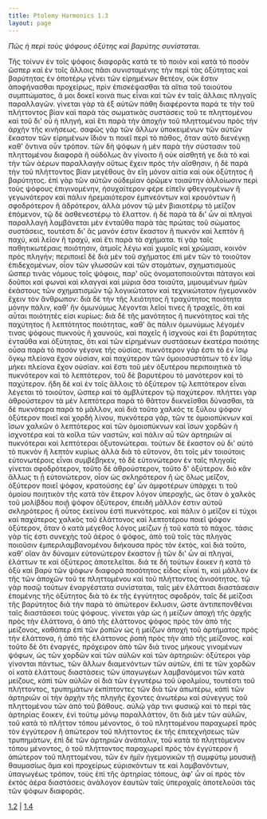 ```yaml
---
title: Ptolemy Harmonics 1.3
layout: page
---
```




*Πῶς ἡ περὶ τοὺς ψόφους ὀξύτης καὶ βαρύτης συνίσταται.*

Τῆς τοίνυν ἐν τοῖς ψόφοις διαφορᾶς κατά τε τὸ ποιὸν καὶ κατὰ τὸ ποσὸν ὥσπερ καὶ ἐν τοῖς ἄλλοις πᾶσι συνισταμένης τὴν περὶ τὰς ὀξύτητας καὶ βαρύτητας ἐν ὁποτέρῳ γένει τῶν εἰρημένων θετέον, οὐκ ἔστιν ἀποφήνασθαι προχείρως, πρὶν ἐπισκέψασθαι τὰ αἴτια τοῦ τοιούτου συμπτώματος, ἅ μοι δοκεῖ κοινά πως εἶναι καὶ τῶν ἐν ταῖς ἄλλαις πληγαῖς παραλλαγῶν. γίνεται γὰρ τὰ ἐξ αὐτῶν πάθη διαφέροντα παρά τε τὴν τοῦ πλήττοντος βίαν καὶ παρὰ τὰς σωματικὰς συστάσεις τοῦ τε πληττομένου καὶ τοῦ δι' οὗ ἡ πληγή, καὶ ἔτι παρὰ τὴν ἀποχὴν τοῦ πληττομένου πρὸς τὴν ἀρχὴν τῆς κινήσεως. σαφῶς γὰρ τῶν ἄλλων ὑποκειμένων τῶν αὐτῶν ἕκαστον τῶν εἰρημένων ἴδιόν τι ποιεῖ περὶ τὸ πάθος, ὅταν αὐτὸ διενέγκῃ καθ' ὅντινα οὖν τρόπον. τῶν δὴ ψόφων ἡ μὲν παρὰ τὴν σύστασιν τοῦ πληττομένου διαφορὰ ἢ οὐδόλως ἂν γίνοιτο ἢ οὐκ αἰσθητή γε διὰ τὸ καὶ τὴν τῶν ἀέρων παραλλαγὴν οὕτως ἔχειν πρὸς τὴν αἴσθησιν, ἡ δὲ παρὰ τὴν τοῦ πλήττοντος βίαν μεγέθους ἂν εἴη μόνον αἰτία καὶ οὐκ ὀξύτητος ἢ βαρύτητος. ἐπὶ γὰρ τῶν αὐτῶν οὐδεμίαν ὁρῶμεν τοιαύτην ἀλλοίωσιν περὶ τοὺς ψόφους ἐπιγινομένην, ἡσυχαίτερον φέρε εἰπεῖν φθεγγομένων ἢ γεγωνότερον καὶ πάλιν ἠρεμαιότερον ἐμπνεόντων καὶ κρουόντων ἢ σφοδρότερον ἢ ἁδρότερον, ἀλλὰ μόνον τῷ μὲν βιαιοτέρῳ τὸ μεῖζον ἑπόμενον, τῷ δὲ ἀσθενεστέρῳ τὸ ἔλαττον. ἡ δὲ παρὰ τὰ δι' ὧν αἱ πληγαὶ παραλλαγὴ λαμβάνεται μὲν ἐνταῦθα παρὰ τὰς πρώτας τοῦ σώματος συστάσεις, τουτέστι δι' ἃς μανόν ἐστιν ἕκαστον ἢ πυκνὸν καὶ λεπτὸν ἢ παχύ, καὶ λεῖον ἢ τραχύ, καὶ ἔτι παρὰ τὰ σχήματα. τί γὰρ ταῖς παθητικωτέραις ποιότησιν, ἀτμοῖς λέγω καὶ χυμοῖς καὶ χρώμασι, κοινὸν πρὸς πληγήν; περιποιεῖ δὲ διὰ μὲν τοῦ σχήματος ἐπὶ μὲν τῶν τὸ τοιοῦτον ἐπιδεχομένων, οἷον τῶν γλωσσῶν καὶ τῶν στομάτων, σχηματισμοὺς ὥσπερ τινὰς νόμους τοῖς ψόφοις, παρ' οὓς ὀνοματοποιοῦνται πάταγοι καὶ δοῦποι καὶ φωναὶ καὶ κλαγγαὶ καὶ μύρια ὅσα τοιαῦτα, μιμουμένων ἡμῶν ἑκάστους τῶν σχηματισμῶν τῷ λογικώτατον καὶ τεχνικώτατον ἡγεμονικὸν ἔχειν τὸν ἄνθρωπον: διὰ δὲ τὴν τῆς λειότητος ἢ τραχύτητος ποιότητα μόνην πάλιν, καθ' ἣν ὁμωνύμως λέγονται λεῖοί τινες ἢ τραχεῖς, ὅτι καὶ αὗται ποιότητές εἰσι κυρίως: διὰ δὲ τῆς μανότητος ἢ πυκνότητος καὶ τῆς παχύτητος ἢ λεπτότητος ποιότητας, καθ' ἃς πάλιν ὁμωνύμως λέγομέν τινας ψόφους πυκνοὺς ἢ χαυνούς, καὶ παχεῖς ἢ ἰσχνοὺς καὶ ἔτι βαρύτητας ἐνταῦθα καὶ ὀξύτητας, ὅτι καὶ τῶν εἰρημένων συστάσεων ἑκατέρα ποιότης οὖσα παρὰ τὸ ποσὸν γέγονε τῆς οὐσίας. πυκνότερον γάρ ἐστι τὸ ἐν ἴσῳ ὄγκῳ πλείονα ἔχον οὐσίαν, καὶ παχύτερον τῶν ὁμοιοσυστάτων τὸ ἐν ἴσῳ μήκει πλείονα ἔχον οὐσίαν. καὶ ἔστι τοῦ μὲν ὀξυτέρου περιποιητικὰ τὸ πυκνότερον καὶ τὸ λεπτότερον, τοῦ δὲ βαρυτέρου τὸ μανότερον καὶ τὸ παχύτερον. ἤδη δὲ καὶ ἐν τοῖς ἄλλοις τὸ ὀξύτερον τῷ λεπτότερον εἶναι λέγεται τὸ τοιοῦτον, ὥσπερ καὶ τὸ ἀμβλύτερον τῷ παχύτερον. πλήττει γὰρ ἀθρούστερον τὰ μὲν λεπτότερα παρὰ τὸ θᾶττον διικνεῖσθαι δύνασθαι, τὰ δὲ πυκνότερα παρὰ τὸ μᾶλλον, καὶ διὰ τοῦτο χαλκός τε ξύλου ψόφον ὀξύτερον ποιεῖ καὶ χορδὴ λίνου, πυκνότερα γάρ, τῶν τε ὁμοιοπύκνων καὶ ἴσων χαλκῶν ὁ λεπτότερος καὶ τῶν ὁμοιοπύκνων καὶ ἴσων χορδῶν ἡ ἰσχνοτέρα καὶ τὰ κοῖλα τῶν ναστῶν, καὶ πάλιν αὖ τῶν ἀρτηριῶν αἱ πυκνότεραι καὶ λεπτότεραι ὀξυτονώτεραι. τούτων δὲ ἕκαστον οὐ δι' αὐτὸ τὸ πυκνὸν ἢ λεπτὸν κυρίως ἀλλὰ διὰ τὸ εὔτονον, ὅτι τοῖς μὲν τοιούτοις εὐτονωτέροις εἶναι συμβέβηκεν, τὸ δὲ εὐτονώτερον ἐν ταῖς πληγαῖς γίνεται σφοδρότερον, τοῦτο δὲ ἀθρούστερον, τοῦτο δ' ὀξύτερον. διὸ κἂν ἄλλως τι ᾖ εὐτονώτερον, οἷον ὡς σκληρότερον ἢ ὡς ὅλως μεῖζον, ὀξύτερον ποιεῖ ψόφον, κρατούσης ἐφ' ὧν ἀμφοτέρων ὑπάρχει τι τοῦ ὁμοίου ποιητικὸν τῆς κατὰ τὸν ἕτερον λόγον ὑπεροχῆς, ὡς ὅταν ὁ χαλκὸς τοῦ μολίβδου ποιῇ ψόφον ὀξύτερον, ἐπειδὴ μᾶλλόν ἐστιν αὐτοῦ σκληρότερος ἢ οὗτος ἐκείνου ἐστὶ πυκνότερος. καὶ πάλιν ὁ μεῖζον εἰ τύχοι καὶ παχύτερος χαλκὸς τοῦ ἐλάττονος καὶ λεπτοτέρου ποιεῖ ψόφον ὀξύτερον, ὅταν ὁ κατὰ μέγεθος λόγος μείζων ᾖ τοῦ κατὰ τὸ πάχος. τάσις γάρ τίς ἐστι συνεχὴς τοῦ ἀέρος ὁ ψόφος, ἀπὸ τοῦ τοῖς τὰς πληγὰς ποιοῦσιν ἐμπεριλαμβανομένου διήκουσα πρὸς τὸν ἐκτός, καὶ διὰ τοῦτο, καθ' οἵαν ἂν δύναμιν εὐτονώτερον ἕκαστον ᾖ τῶν δι' ὧν αἱ πληγαί, ἐλάττων τε καὶ ὀξύτερος ἀποτελεῖται. διά τε δὴ τούτων ἔοικεν ἡ κατὰ τὸ ὀξὺ καὶ βαρὺ τῶν ψόφων διαφορὰ ποσότητος εἶδος εἶναί τι, καὶ μᾶλλον ἐκ τῆς τῶν ἀποχῶν τοῦ τε πληττομένου καὶ τοῦ πλήττοντος ἀνισότητος. τῷ γὰρ ποσῷ τούτων ἐναργέστατα συνίσταται, ταῖς μὲν ἐλάττοσι διαστάσεσιν ἑπομένης τῆς ὀξύτητος διὰ τὸ ἐκ τῆς ἐγγύτητος σφοδρόν, ταῖς δὲ μείζοσι τῆς βαρύτητος διὰ τὴν παρὰ τὸ ἀπώτερον ἔκλυσιν, ὥστε ἀντιπεπονθέναι ταῖς διαστάσεσι τοὺς ψόφους. γίνεται γὰρ ὡς ἡ μείζων ἀποχὴ τῆς ἀρχῆς πρὸς τὴν ἐλάττονα, ὁ ἀπὸ τῆς ἐλάττονος ψόφος πρὸς τὸν ἀπὸ τῆς μείζονος, καθάπερ ἐπὶ τῶν ῥοπῶν ὡς ἡ μείζων ἀποχὴ τοῦ ἀρτήματος πρὸς τὴν ἐλάττονα, ἡ ἀπὸ τῆς ἐλάττονος ῥοπὴ πρὸς τὴν ἀπὸ τῆς μείζονος. καὶ τοῦτο δὲ ὅτι ἐναργές, πρόχειρον ἀπὸ τῶν διά τινος μήκους γινομένων ψόφων, ὡς τῶν χορδῶν καὶ τῶν αὐλῶν καὶ τῶν ἀρτηριῶν: ὀξύτεροι γὰρ γίνονται πάντως, τῶν ἄλλων διαμενόντων τῶν αὐτῶν, ἐπί τε τῶν χορδῶν οἱ κατὰ ἐλάττους διαστάσεις τῶν ὑπαγωγέων λαμβανόμενοι τῶν κατὰ μείζους, κἀπὶ τῶν αὐλῶν οἱ διὰ τῶν ἐγγυτέρω τοῦ ὑφολμίου, τουτέστι τοῦ πλήττοντος, τρυπημάτων ἐκπίπτοντες τῶν διὰ τῶν ἀπωτέρω, κἀπὶ τῶν ἀρτηριῶν οἱ τὴν ἀρχὴν τῆς πληγῆς ἔχοντες ἀνωτέρω καὶ σύνεγγυς τοῦ πληττομένου τῶν ἀπὸ τοῦ βάθους. αὐλῷ γάρ τινι φυσικῷ καὶ τὸ περὶ τὰς ἀρτηρίας ἔοικεν, ἑνὶ τούτῳ μόνῳ παραλλάττον, ὅτι διὰ μὲν τῶν αὐλῶν, τοῦ κατὰ τὸ πλῆττον τόπου μένοντος, ὁ τοῦ πληττομένου παραχωρεῖ πρὸς τὸν ἐγγύτερον ἢ ἀπώτερον τοῦ πλήττοντος ἐκ τῆς ἐπιτεχνήσεως τῶν τρυπημάτων, ἐπὶ δὲ τῶν ἀρτηριῶν ἀνάπαλιν, τοῦ κατὰ τὸ πληττόμενον τόπου μένοντος, ὁ τοῦ πλήττοντος παραχωρεῖ πρὸς τὸν ἐγγύτερον ἢ ἀπώτερον τοῦ πληττομένου, τῶν ἐν ἡμῖν ἡγεμονικῶν τῇ συμφύτῳ μουσικῇ θαυμασίως ἅμα καὶ προχείρως εὑρισκόντων τε καὶ λαμβανόντων, ὑπαγωγέως τρόπον, τοὺς ἐπὶ τῆς ἀρτηρίας τόπους, ἀφ' ὧν αἱ πρὸς τὸν ἐκτὸς ἀέρα διαστάσεις ἀνάλογον ἑαυτῶν ταῖς ὑπεροχαῖς ἀποτελοῦσι τὰς τῶν ψόφων διαφοράς.



[1.2](../1.2/) | [1.4](../1.4/) 

